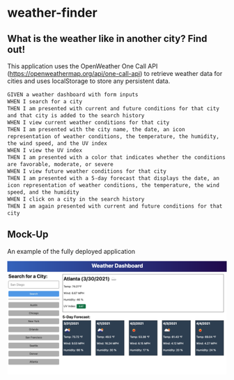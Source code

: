 # weather-finder
## What is the weather like in another city? Find out!

This application uses the OpenWeather One Call API (https://openweathermap.org/api/one-call-api) to retrieve weather data for cities and uses localStorage to store any persistent data.

````
GIVEN a weather dashboard with form inputs
WHEN I search for a city
THEN I am presented with current and future conditions for that city and that city is added to the search history
WHEN I view current weather conditions for that city
THEN I am presented with the city name, the date, an icon representation of weather conditions, the temperature, the humidity, the wind speed, and the UV index
WHEN I view the UV index
THEN I am presented with a color that indicates whether the conditions are favorable, moderate, or severe
WHEN I view future weather conditions for that city
THEN I am presented with a 5-day forecast that displays the date, an icon representation of weather conditions, the temperature, the wind speed, and the humidity
WHEN I click on a city in the search history
THEN I am again presented with current and future conditions for that city
````
## Mock-Up

An example of the fully deployed application

![example of deployed application](./assets/mock-up.png)


